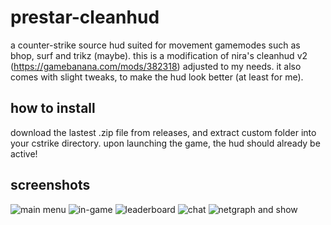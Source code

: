 # prestar-cleanhud
a counter-strike source hud suited for movement gamemodes such as bhop, surf and trikz (maybe).
this is a modification of nira's cleanhud v2 (https://gamebanana.com/mods/382318) adjusted to my needs. it also comes with slight tweaks, to make the hud look better (at least for me).
## how to install
download the lastest .zip file from releases, and extract custom folder into your cstrike directory. upon launching the game, the hud should already be active!
## screenshots
![main menu](https://imgur.com/LSgWG5X.jpeg)
![in-game](https://imgur.com/bqRlGHg.jpeg)
![leaderboard](https://imgur.com/Z16eFjk.jpeg)
![chat](https://imgur.com/Y83jMje.jpeg)
![netgraph and show](https://imgur.com/sO9rKZd.jpeg)
